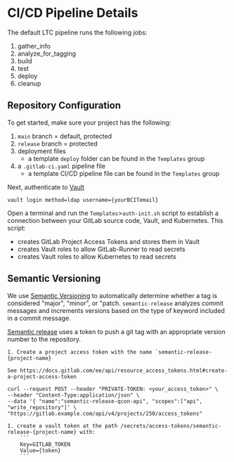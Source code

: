 # CI/CD Pipeline Details

The default LTC pipeline runs the following jobs:

1. gather_info
1. analyze_for_tagging
1. build
1. test
1. deploy
1. cleanup



## Repository Configuration

To get started, make sure your project has the following:

1. `main` branch = default, protected
1. `release` branch = protected
1. deployment files
    - a template `deploy` folder can be found in the `Templates` group
1. a `.gitlab-ci.yaml` pipeline file
    - a template CI/CD pipeline file can be found in the `Templates` group

Next, authenticate to [Vault](https://vault.ltc.bcit.ca:8200)

    vault login method=ldap username={yourBCITemail}

Open a terminal and run the `Templates`>`auth-init.sh` script to establish a connection between your GitLab source code, Vault, and Kubernetes. This script:

- creates GitLab Project Access Tokens and stores them in Vault
- creates Vault roles to allow GitLab-Runner to read secrets
- creates Vault roles to allow Kubernetes to read secrets

## Semantic Versioning

We use [Semantic Versioning](https://semver.org/) to automatically determine whether a tag is considered "major", "minor", or "patch. `semantic-release` analyzes commit messages and increments versions based on the type of keyword included in a commit message.

[Semantic release](https://semantic-release.gitbook.io/semantic-release/) uses a token to push a git tag with an appropriate version number to the repository.

    1. Create a project access token with the name `semantic-release-{project-name}

    See https://docs.gitlab.com/ee/api/resource_access_tokens.html#create-a-project-access-token

```
curl --request POST --header "PRIVATE-TOKEN: <your_access_token>" \
--header "Content-Type:application/json" \
--data '{ "name":"semantic-release-qcon-api", "scopes":["api", "write_repository"]' \
"https://gitlab.example.com/api/v4/projects/250/access_tokens"
```

    1. create a vault token at the path /secrets/access-tokens/semantic-release-{project-name} with:
        ```
        Key=GITLAB_TOKEN
        Value={token}
        ```
